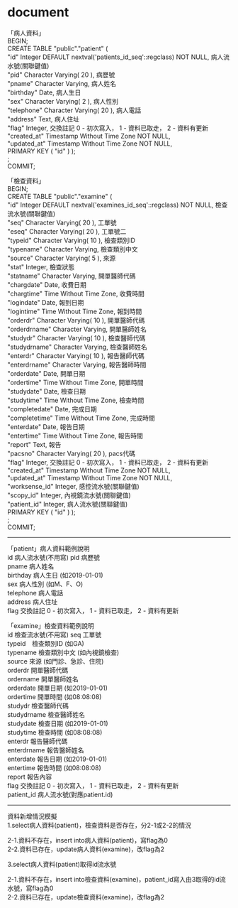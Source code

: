 # document
「病人資料」  
BEGIN;  
CREATE TABLE "public"."patient" (  
	"id" Integer DEFAULT nextval('patients_id_seq'::regclass) NOT NULL, 病人流水號(關聯鍵值)  
	"pid" Character Varying( 20 ), 病歷號  
	"pname" Character Varying, 病人姓名  
	"birthday" Date, 病人生日  
	"sex" Character Varying( 2 ), 病人性別  
	"telephone" Character Varying( 20 ), 病人電話   
	"address" Text, 病人住址  
	"flag" Integer, 交換註記 0 - 初次寫入， 1 - 資料已取走， 2 - 資料有更新  
	"created_at" Timestamp Without Time Zone NOT NULL,  
	"updated_at" Timestamp Without Time Zone NOT NULL,  
	PRIMARY KEY ( "id" ) );  
 ;   
COMMIT;  



「檢查資料」  
BEGIN;  
CREATE TABLE "public"."examine" (  
	"id" Integer DEFAULT nextval('examines_id_seq'::regclass) NOT NULL,  檢查流水號(關聯鍵值)  
	"seq" Character Varying( 20 ), 工單號  
	"eseq" Character Varying( 20 ), 工單號二  
	"typeid" Character Varying( 10 ), 檢查類別ID  
	"typename" Character Varying, 檢查類別中文  
	"source" Character Varying( 5 ), 來源  
	"stat" Integer, 檢查狀態  
	"statname" Character Varying, 開單醫師代碼  
	"chargdate" Date, 收費日期  
	"chargtime" Time Without Time Zone, 收費時間  
	"logindate" Date, 報到日期  
	"logintime" Time Without Time Zone, 報到時間  
	"orderdr" Character Varying( 10 ), 開單醫師代碼  
	"orderdrname" Character Varying, 開單醫師姓名  
	"studydr" Character Varying( 10 ), 檢查醫師代碼  
	"studydrname" Character Varying, 檢查醫師姓名  
	"enterdr" Character Varying( 10 ), 報告醫師代碼  
	"enterdrname" Character Varying, 報告醫師時間  
	"orderdate" Date, 開單日期  
	"ordertime" Time Without Time Zone, 開單時間  
	"studydate" Date, 檢查日期  
	"studytime" Time Without Time Zone, 檢查時間  
	"completedate" Date, 完成日期  
	"completetime" Time Without Time Zone, 完成時間  
	"enterdate" Date, 報告日期  
	"entertime" Time Without Time Zone, 報告時間  
	"report" Text, 報告  
	"pacsno" Character Varying( 20 ), pacs代碼  
	"flag" Integer, 交換註記 0 - 初次寫入， 1 - 資料已取走， 2 - 資料有更新  
	"created_at" Timestamp Without Time Zone NOT NULL,  
	"updated_at" Timestamp Without Time Zone NOT NULL,  
	"worksense_id" Integer, 感控流水號(關聯鍵值)  
	"scopy_id" Integer, 內視鏡流水號(關聯鍵值)  
	"patient_id" Integer, 病人流水號(關聯鍵值)  
	PRIMARY KEY ( "id" ) );  
 ;  
COMMIT;  



----------------------------------------------------------  
「patient」病人資料範例說明   
id 病人流水號(不用寫)
pid 病歷號  
pname 病人姓名  
birthday 病人生日 (如2019-01-01)   
sex 病人性別  (如M、F、O)   
telephone 病人電話  
address 病人住址  
flag 交換註記 0 - 初次寫入， 1 - 資料已取走， 2 - 資料有更新  
  
「examine」檢查資料範例說明  
id 檢查流水號(不用寫)
seq 工單號  
typeid　檢查類別ID (如GA)  
typename 檢查類別中文 (如內視鏡檢查)    
source 來源 (如門診、急診、住院)  
orderdr 開單醫師代碼  
ordername 開單醫師姓名  
orderdate 開單日期 (如2019-01-01)   
ordertime 開單時間 (如08:08:08)   
studydr 檢查醫師代碼  
studydrname 檢查醫師姓名  
studydate 檢查日期 (如2019-01-01)   
studytime 檢查時間 (如08:08:08)   
enterdr 報告醫師代碼  
enterdrname 報告醫師姓名  
enterdate 報告日期 (如2019-01-01)    
entertime 報告時間 (如08:08:08)    
report 報告內容  
flag 交換註記 0 - 初次寫入， 1 - 資料已取走， 2 - 資料有更新   
patient_id 病人流水號(對應patient.id)  
  
----------------------------------------------------------  
資料新增情況模擬  
1.select病人資料(patient)，檢查資料是否存在，分2-1或2-2的情況  
  
2-1.資料不存在，insert into病人資料(patient)，寫flag為0  
2-2.資料已存在，update病人資料(examine)，改flag為2  
  
3.select病人資料(patient)取得id流水號  
  
2-1.資料不存在，insert into檢查資料(examine)，patient_id寫入由3取得的id流水號，寫flag為0  
2-2.資料已存在，update檢查資料(examine)，改flag為2  
